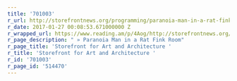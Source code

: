 ```yaml
---
title: '701003'
r_url: http://storefrontnews.org/programming/paranoia-man-in-a-rat-fink-room/
r_date: 2017-01-27 00:08:53.671000000 Z
r_wrapped_url: https://www.reading.am/p/4Aog/http://storefrontnews.org/programming/paranoia-man-in-a-rat-fink-room/
r_page_description: " » Paranoia Man in a Rat Fink Room"
r_page_title: 'Storefront for Art and Architecture '
r_title: 'Storefront for Art and Architecture '
r_id: '701003'
r_page_id: '514470'
---
```


